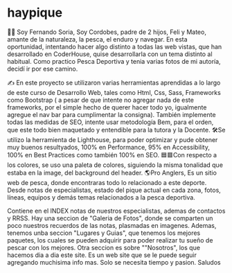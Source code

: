 # haypique
👨‍🦱 Soy Fernando Soria, Soy Cordobes, padre de 2 hijos, Feli y Mateo, amante de la naturaleza, la pesca, el enduro y navegar. En esta oportunidad, intentando hacer algo distinto a todas las web vistas, que han desarrollado en CoderHouse, quise desarrollarla con un tema distinto al habitual. Como practico Pesca Deportiva y tenia varias fotos de mi autoría, decidí ir por ese camino.

✍ En este proyecto se utilizaron varias herramientas aprendidas a lo largo de este curso de Desarrollo Web, tales como Html, Css, Sass, Frameworks como Bootstrap ( a pesar de que intente no agregar nada de este frameworks, por el simple hecho de querer hacer todo yo, igualmente agregue el nav bar para cumplimentar la consigna). También implemente todas las medidas de SEO, intente usar metodología Bem, para el orden, que este todo bien maquetado y entendible para la tutora y la Docente.
🛠Se utilizo la herramienta de Lighthouse, para poder optimizar y pude obtener muy buenos resultyados, 100% en Performance, 95% en Accessibility, 100% en Best Practices como también 100% en SEO.
🟦🟥Con respecto a los colores, se uso una paleta de colores, siguiendo la misma tonalidad que estaba en la image, del background del header.
🌎Pro Anglers, Es un sitio web de pesca, donde encontraras todo lo relacionado a este deporte. Desde notas de especialistas, estado del pique actual en cada zona, fotos, líneas, equipos y demás temas relacionados a la pesca deportiva.

Contiene en el INDEX notas de nuestros especialistas, ademas de contactos y RRSS.
Hay una seccion de "Galeria de Fotos", donde se comparten un poco nuestros recuerdos de las notas, plasmadas en imagenes.
Ademas, tenemos unba seccion "Lugares y Guias", que tenemos los mejores paquetes, los cuales se pueden adquirir para poder realizar tu sueño de pescar con los mejores.
Otra seccion es sobre ""Nosotros", los que hacemos dia a dia este site.
Es un web site que se le puede seguir agregando muchisima info mas. Solo se necesita tiempo y pasion.
Saludos
